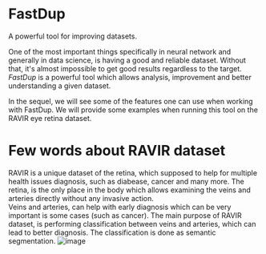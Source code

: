 # FastDup
A powerful tool for improving datasets.

One of the most important things specifically in neural network and generally in data science, is having a good and reliable dataset. Without that, it's almost impossible to get good results regardless to the target.
*FastDup* is a powerful tool which allows analysis, improvement and better understanding a given dataset. 

In the sequel, we will see some of the features one can use when working with FastDup.
We will provide some examples when running this tool on the RAVIR eye retina dataset.

# Few words about RAVIR dataset
RAVIR is a unique dataset of the retina, which supposed to help for multiple health issues diagnosis, such as diabease, cancer and many more.
The retina, is the only place in the body which allows examining the veins and arteries directly without any invasive action.  
Veins and arteries, can help with early diagnosis which can be very important is some cases (such as cancer). 
The main purpose of RAVIR dataset, is performing classification between veins and arteries, which can lead to better diagnosis. The classification is done as semantic segmentation.
![image](https://github.com/user-attachments/assets/42729cb0-273b-4c28-beea-08898d40dce0)

